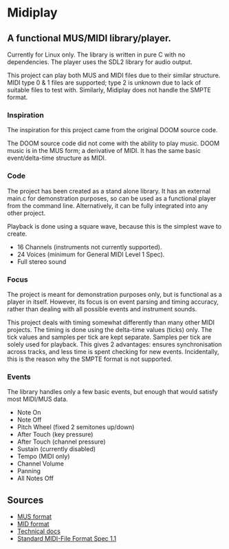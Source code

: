 # Midiplay

## A functional MUS/MIDI library/player.
Currently for Linux only.
The library is written in pure C with no dependencies.
The player uses the SDL2 library for audio output.

This project can play both MUS and MIDI files due to their similar structure. MIDI type 0 & 1 files are supported; type 2 is unknown due to lack of suitable files to test with. Similarly, Midiplay does not handle the SMPTE format.

### Inspiration
The inspiration for this project came from the original DOOM source code.

The DOOM source code did not come with the ability to play music. DOOM music is in the MUS form; a derivative of MIDI. It has the same basic event/delta-time structure as MIDI.

### Code
The project has been created as a stand alone library. It has an external main.c for demonstration purposes, so can be used as a functional player from the command line. Alternatively, it can be fully integrated into any other project.

Playback is done using a square wave, because this is the simplest wave to create.

- 16 Channels (instruments not currently supported).
- 24 Voices (minimum for General MIDI Level 1 Spec).
- Full stereo sound

### Focus
The project is meant for demonstration purposes only, but is functional as a player in itself. However, its focus is on event parsing and timing accuracy, rather than dealing with all possible events and instrument sounds.

This project deals with timing somewhat differently than many other MIDI projects. The timing is done using the delta-time values (ticks) only. The tick values and samples per tick are kept separate. Samples per tick are solely used for playback. This gives 2 advantages: ensures synchronisation across tracks, and less time is spent checking for new events. Incidentally, this is the reason why the SMPTE format is not supported.

### Events
The library handles only a few basic events, but enough that would satisfy most MIDI/MUS data.
- Note On
- Note Off
- Pitch Wheel (fixed 2 semitones up/down)
- After Touch (key pressure)
- After Touch (channel pressure)
- Sustain (currently disabled)
- Tempo (MIDI only)
- Channel Volume
- Panning
- All Notes Off

## Sources
- [MUS format](https://moddingwiki.shikadi.net/wiki/MUS_Format)
- [MID format](https://moddingwiki.shikadi.net/wiki/MID_Format)
- [Technical docs](http://midi.teragonaudio.com/)
- [Standard MIDI-File Format Spec 1.1](http://www.music.mcgill.ca/~ich/classes/mumt306/StandardMIDIfileformat.html)

